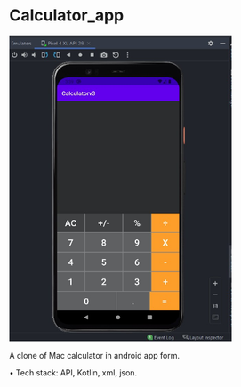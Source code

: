 # Calculator_app
<img  src='Cal_SS/Screenshot_1.jpg' width="400" height="550" >

<br>
<p> A clone of Mac calculator in android app form.</p>
<p> • Tech stack: API, Kotlin, xml, json.</p>
